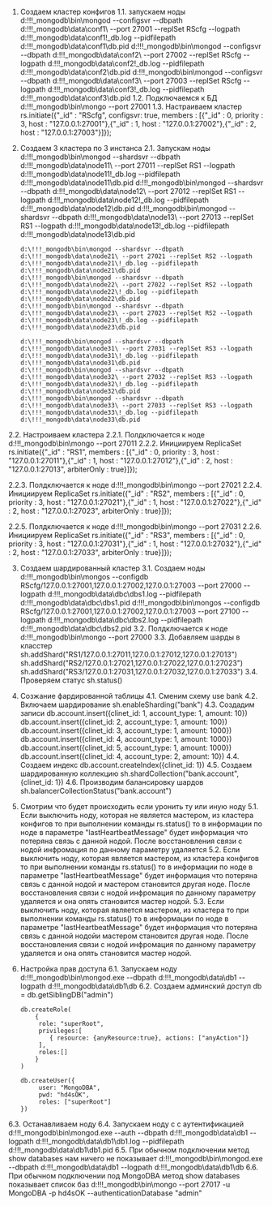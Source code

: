 1. Создаем кластер конфигов
1.1. запускаем ноды
       d:\!!!_mongodb\bin\mongod --configsvr --dbpath d:\!!!_mongodb\data\conf1\ --port 27001 --replSet RScfg --logpath d:\!!!_mongodb\data\conf1\!_db.log --pidfilepath d:\!!!_mongodb\data\conf1\db.pid
       d:\!!!_mongodb\bin\mongod --configsvr --dbpath d:\!!!_mongodb\data\conf2\ --port 27002 --replSet RScfg --logpath d:\!!!_mongodb\data\conf2\!_db.log --pidfilepath d:\!!!_mongodb\data\conf2\db.pid
       d:\!!!_mongodb\bin\mongod --configsvr --dbpath d:\!!!_mongodb\data\conf3\ --port 27003 --replSet RScfg --logpath d:\!!!_mongodb\data\conf3\!_db.log --pidfilepath d:\!!!_mongodb\data\conf3\db.pid
1.2. Подключаемся к БД
       d:\!!!_mongodb\bin\mongo --port 27001
1.3. Настраиваем кластер
       rs.initiate({"_id" : "RScfg", configsvr: true, members : [{"_id" : 0, priority : 3, host : "127.0.0.1:27001"},{"_id" : 1, host : "127.0.0.1:27002"},{"_id" : 2, host : "127.0.0.1:27003"}]});

2. Создаем 3 кластера по 3 инстанса
2.1. Запускам ноды
       d:\!!!_mongodb\bin\mongod --shardsvr --dbpath d:\!!!_mongodb\data\node11\ --port 27011 --replSet RS1 --logpath d:\!!!_mongodb\data\node11\!_db.log --pidfilepath d:\!!!_mongodb\data\node11\db.pid
       d:\!!!_mongodb\bin\mongod --shardsvr --dbpath d:\!!!_mongodb\data\node12\ --port 27012 --replSet RS1 --logpath d:\!!!_mongodb\data\node12\!_db.log --pidfilepath d:\!!!_mongodb\data\node12\db.pid
       d:\!!!_mongodb\bin\mongod --shardsvr --dbpath d:\!!!_mongodb\data\node13\ --port 27013 --replSet RS1 --logpath d:\!!!_mongodb\data\node13\!_db.log --pidfilepath d:\!!!_mongodb\data\node13\db.pid
       
       d:\!!!_mongodb\bin\mongod --shardsvr --dbpath d:\!!!_mongodb\data\node21\ --port 27021 --replSet RS2 --logpath d:\!!!_mongodb\data\node21\!_db.log --pidfilepath d:\!!!_mongodb\data\node21\db.pid
       d:\!!!_mongodb\bin\mongod --shardsvr --dbpath d:\!!!_mongodb\data\node22\ --port 27022 --replSet RS2 --logpath d:\!!!_mongodb\data\node22\!_db.log --pidfilepath d:\!!!_mongodb\data\node22\db.pid
       d:\!!!_mongodb\bin\mongod --shardsvr --dbpath d:\!!!_mongodb\data\node23\ --port 27023 --replSet RS2 --logpath d:\!!!_mongodb\data\node23\!_db.log --pidfilepath d:\!!!_mongodb\data\node23\db.pid
       
       d:\!!!_mongodb\bin\mongod --shardsvr --dbpath d:\!!!_mongodb\data\node31\ --port 27031 --replSet RS3 --logpath d:\!!!_mongodb\data\node31\!_db.log --pidfilepath d:\!!!_mongodb\data\node31\db.pid
       d:\!!!_mongodb\bin\mongod --shardsvr --dbpath d:\!!!_mongodb\data\node32\ --port 27032 --replSet RS3 --logpath d:\!!!_mongodb\data\node32\!_db.log --pidfilepath d:\!!!_mongodb\data\node32\db.pid
       d:\!!!_mongodb\bin\mongod --shardsvr --dbpath d:\!!!_mongodb\data\node33\ --port 27033 --replSet RS3 --logpath d:\!!!_mongodb\data\node33\!_db.log --pidfilepath d:\!!!_mongodb\data\node33\db.pid
2.2. Настроиваем кластера
2.2.1. Полдключается к ноде 
       d:\!!!_mongodb\bin\mongo --port 27011
2.2.2. Инициируем ReplicaSet
       rs.initiate({"_id" : "RS1", members : [{"_id" : 0, priority : 3, host : "127.0.0.1:27011"},{"_id" : 1, host : "127.0.0.1:27012"},{"_id" : 2, host : "127.0.0.1:27013", arbiterOnly : true}]});

2.2.3. Полдключается к ноде 
       d:\!!!_mongodb\bin\mongo --port 27021
2.2.4. Инициируем ReplicaSet
       rs.initiate({"_id" : "RS2", members : [{"_id" : 0, priority : 3, host : "127.0.0.1:27021"},{"_id" : 1, host : "127.0.0.1:27022"},{"_id" : 2, host : "127.0.0.1:27023", arbiterOnly : true}]});

2.2.5. Полдключается к ноде 
       d:\!!!_mongodb\bin\mongo --port 27031
2.2.6. Инициируем ReplicaSet
       rs.initiate({"_id" : "RS3", members : [{"_id" : 0, priority : 3, host : "127.0.0.1:27031"},{"_id" : 1, host : "127.0.0.1:27032"},{"_id" : 2, host : "127.0.0.1:27033", arbiterOnly : true}]});

3. Создаем шардированный кластер
3.1. Создаем ноды
       d:\!!!_mongodb\bin\mongos --configdb RScfg/127.0.0.1:27001,127.0.0.1:27002,127.0.0.1:27003 --port 27000 --logpath d:\!!!_mongodb\data\dbc\dbs1.log --pidfilepath d:\!!!_mongodb\data\dbc\dbs1.pid 
       d:\!!!_mongodb\bin\mongos --configdb RScfg/127.0.0.1:27001,127.0.0.1:27002,127.0.0.1:27003 --port 27100 --logpath d:\!!!_mongodb\data\dbc\dbs2.log --pidfilepath d:\!!!_mongodb\data\dbc\dbs2.pid 
3.2. Полдключается к ноде
       d:\!!!_mongodb\bin\mongo --port 27000
3.3. Добавляем шарды в класстер
       sh.addShard("RS1/127.0.0.1:27011,127.0.0.1:27012,127.0.0.1:27013")
       sh.addShard("RS2/127.0.0.1:27021,127.0.0.1:27022,127.0.0.1:27023")
       sh.addShard("RS3/127.0.0.1:27031,127.0.0.1:27032,127.0.0.1:27033")
3.4. Проверяем статус
       sh.status()

4. Созжание фардированной таблицы
4.1. Сменим схему
       use bank
4.2. Включаем шардирование
       sh.enableSharding("bank")
4.3. Создадим записи
       db.account.insert({clinet_id: 1, account_type: 1, amount: 10})
       db.account.insert({clinet_id: 2, account_type: 1, amount: 100})
       db.account.insert({clinet_id: 3, account_type: 1, amount: 1000})
       db.account.insert({clinet_id: 4, account_type: 1, amount: 1000})
       db.account.insert({clinet_id: 5, account_type: 1, amount: 1000})
       db.account.insert({clinet_id: 4, account_type: 2, amount: 10})
4.4. Создаем индекс
       db.account.createIndex({clinet_id: 1})
4.5. Создаем шардированную коллекцию
       sh.shardCollection("bank.account",{clinet_id: 1})
4.6. Производим балансировку шардов
       sh.balancerCollectionStatus("bank.account")

5. Смотрим что будет происходить если уронить ту или иную ноду
5.1. Если выключить ноду, которая не является мастером, из кластера конфигов то при выполнении команды rs.status() то в информации по ноде в параметре "lastHeartbeatMessage" будет информация что потеряна связь с данной нодой. После восстановления связи с нодой инфромация по данному параметру удаляется
5.2. Если выключить ноду, которая является мастером, из кластера конфигов то при выполнении команды rs.status() то в информации по ноде в параметре "lastHeartbeatMessage" будет информация что потеряна связь с данной нодой и мастером становится другая ноде. После восстановления связи с нодой инфромация по данному параметру удаляется и она опять становится мастер нодой.
5.3. Если выключить ноду, которая является мастером, из кластера то при выполнении команды rs.status() то в информации по ноде в параметре "lastHeartbeatMessage" будет информация что потеряна связь с данной нодойи мастером становится другая ноде. После восстановления связи с нодой инфромация по данному параметру удаляется и она опять становится мастер нодой.


6. Настройка прав доступа
6.1. Запускаем ноду
       d:\!!!_mongodb\bin\mongod.exe --dbpath d:\!!!_mongodb\data\db1 --logpath d:\!!!_mongodb\data\db1\db
6.2. Создаем админский доступ
       db = db.getSiblingDB("admin")

       db.createRole(
           {      
            role: "superRoot",      
            privileges:[
               { resource: {anyResource:true}, actions: ["anyAction"]}
            ],      
            roles:[] 
           }
       )

       db.createUser({      
            user: "MongoDBA",      
            pwd: "hd4sOK",      
            roles: ["superRoot"] 
       })
6.3. Останавливаем ноду
6.4. Запускаем ноду с с аутентификацией
       d:\!!!_mongodb\bin\mongod.exe --auth --dbpath d:\!!!_mongodb\data\db1 --logpath d:\!!!_mongodb\data\db1\db1.log  --pidfilepath d:\!!!_mongodb\data\db1\db1.pid
6.5. При обычном подключении метод show databases нам ничего не показывает 
       d:\!!!_mongodb\bin\mongod.exe --dbpath d:\!!!_mongodb\data\db1 --logpath d:\!!!_mongodb\data\db1\db
6.6. При обычном подключении под MongoDBA метод show databases показывает список баз
       d:\!!!_mongodb\bin\mongo --port 27017 -u MongoDBA -p hd4sOK --authenticationDatabase "admin"
